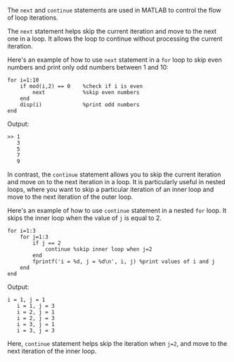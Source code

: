 The `next` and `continue` statements are used in MATLAB to control the flow of loop iterations.

The `next` statement helps skip the current iteration and move to the next one in a loop. It allows the loop to continue without processing the current iteration. 

Here's an example of how to use `next` statement in a `for` loop to skip even numbers and print only odd numbers between 1 and 10:

```
for i=1:10
    if mod(i,2) == 0    %check if i is even
        next            %skip even numbers
    end
    disp(i)             %print odd numbers
end
```
Output: 
```
>> 1
   3
   5
   7
   9
```

In contrast, the `continue` statement allows you to skip the current iteration and move on to the next iteration in a loop. It is particularly useful in nested loops, where you want to skip a particular iteration of an inner loop and move to the next iteration of the outer loop.

Here's an example of how to use `continue` statement in a nested `for` loop. It skips the inner loop when the value of `j` is equal to 2.

```
for i=1:3
    for j=1:3
        if j == 2
            continue %skip inner loop when j=2
        end
        fprintf('i = %d, j = %d\n', i, j) %print values of i and j
    end
end
```
Output: 
```
i = 1, j = 1
   i = 1, j = 3
   i = 2, j = 1
   i = 2, j = 3
   i = 3, j = 1
   i = 3, j = 3
```

Here, `continue` statement helps skip the iteration when `j=2`, and move to the next iteration of the inner loop.
